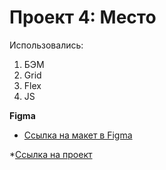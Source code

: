 # Проект 4: Место

Использовались:
1. БЭМ
2. Grid
3. Flex
4. JS

**Figma**

* [Ссылка на макет в Figma](https://www.figma.com/file/2cn9N9jSkmxD84oJik7xL7/JavaScript.-Sprint-4?node-id=0%3A1)

*[Ссылка на проект](https://ekaterinarechkina.github.io/mesto/)
